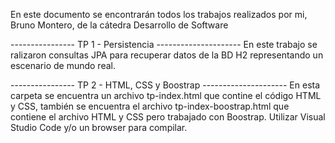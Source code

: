 En este documento se encontrarán todos los trabajos realizados por mi, Bruno Montero, de la cátedra Desarrollo de Software

---------------- TP 1 - Persistencia ---------------------
En este trabajo se ralizaron consultas JPA para recuperar datos de la BD H2 representando un escenario de mundo real.

---------------- TP 2 - HTML, CSS y Boostrap ---------------------
En esta carpeta se encuentra un archivo tp-index.html que contine el código HTML y CSS, también se encuentra el archivo tp-index-boostrap.html que contiene el archivo HTML y CSS pero trabajado con Boostrap.
Utilizar Visual Studio Code y/o un browser para compilar.

